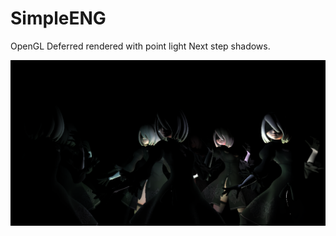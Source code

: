 # SimpleENG
OpenGL
Deferred rendered with point light
Next step shadows.

![alt text](pictures/2b.png)